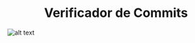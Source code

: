 <h1 align="center">Verificador de Commits</h1>

&nbsp;
![alt text](https://imgbly.com/ib/64pXUM5oDh.gif)

